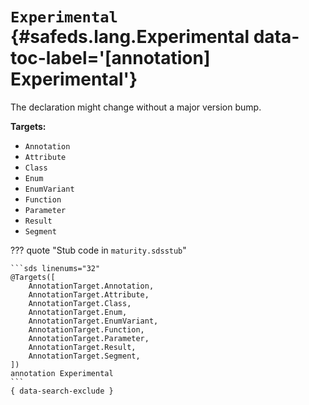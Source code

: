 [//]: # (DO NOT EDIT THIS FILE DIRECTLY. Instead, edit the corresponding stub file and execute `npm run docs:api`.)

# <code class="doc-symbol doc-symbol-annotation"></code> `Experimental` {#safeds.lang.Experimental data-toc-label='[annotation] Experimental'}

The declaration might change without a major version bump.

**Targets:**

- `Annotation`
- `Attribute`
- `Class`
- `Enum`
- `EnumVariant`
- `Function`
- `Parameter`
- `Result`
- `Segment`

??? quote "Stub code in `maturity.sdsstub`"

    ```sds linenums="32"
    @Targets([
        AnnotationTarget.Annotation,
        AnnotationTarget.Attribute,
        AnnotationTarget.Class,
        AnnotationTarget.Enum,
        AnnotationTarget.EnumVariant,
        AnnotationTarget.Function,
        AnnotationTarget.Parameter,
        AnnotationTarget.Result,
        AnnotationTarget.Segment,
    ])
    annotation Experimental
    ```
    { data-search-exclude }
